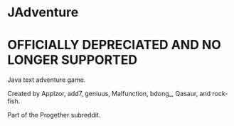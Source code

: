 JAdventure
==========

OFFICIALLY DEPRECIATED AND NO LONGER SUPPORTED
==============================================

Java text adventure game.

Created by Applzor, add7, geniuus, Malfunction, bdong_, Qasaur, and rock-fish.

Part of the Progether subreddit.
